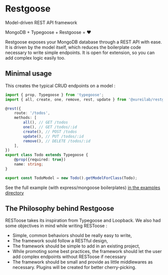 # Restgoose
Model-driven REST API framework

MongoDB + Typegoose + Restgoose = ❤️️

Restgoose exposes your MongoDB database through a REST API with ease. 
It is driven by the model itself, which reduces the boilerplate code necessary to write simple endpoints.
It is open for extension, so you can add complex logic easily too.

## Minimal usage
This creates the typical CRUD endpoints on a model : 
```typescript
import { prop, Typegoose } from 'typegoose';
import { all, create, one, remove, rest, update } from '@xureilab/restgoose';

@rest({
    route: '/todos',
    methods: [
        all(), // GET /todos
        one(), // GET /todos/:id
        create(), // POST /todos
        update(), // PUT /todos/:id
        remove(), // DELETE /todos/:id
    ],
})
export class Todo extends Typegoose {
    @prop({required: true})
    name: string;
}

export const TodoModel = new Todo().getModelForClass(Todo);
```
See the full example (with express/mongoose boilerplates) [in the examples directory](./examples) 

## The Philosophy behind Restgoose
RESToose takes its inspiration from Typegoose and Loopback.
We also had some objectives in mind while writing RESToose :
- Simple, common behaviors should be really easy to write,
- The framework sould follow a RESTful design,
- The framework should be simple to add in an existing project,
- While promoting some best practices, the framework should let the user add 
  complex endpoints without RESToose if necessary
- The framework should be small and provide as little middlewares as necessary. 
  Plugins will be created for better cherry-picking. 

